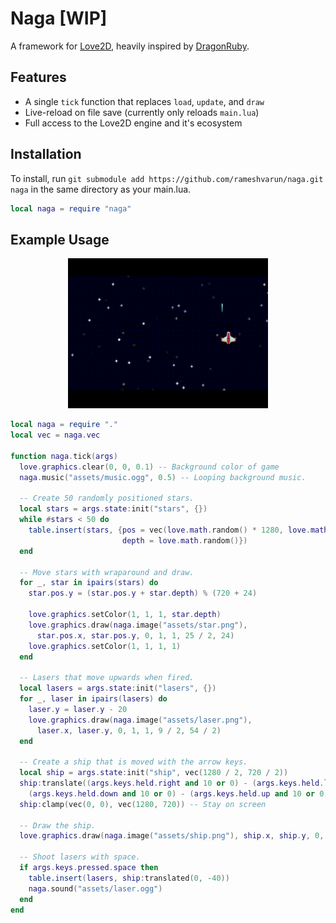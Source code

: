 # Naga [WIP]
A framework for [Love2D](https://love2d.org/), heavily inspired by [DragonRuby](https://dragonruby.org/).

## Features
- A single `tick` function that replaces `load`, `update`, and `draw`
- Live-reload on file save (currently only reloads `main.lua`)
- Full access to the Love2D engine and it's ecosystem

## Installation

To install, run `git submodule add https://github.com/rameshvarun/naga.git naga` in the same directory as your main.lua.

```lua
local naga = require "naga"
```

## Example Usage

<p align="center">
  <img width="320" height="240" src="demo.gif">
</p>

```lua
local naga = require "."
local vec = naga.vec

function naga.tick(args)
  love.graphics.clear(0, 0, 0.1) -- Background color of game
  naga.music("assets/music.ogg", 0.5) -- Looping background music.

  -- Create 50 randomly positioned stars.
  local stars = args.state:init("stars", {})
  while #stars < 50 do
    table.insert(stars, {pos = vec(love.math.random() * 1280, love.math.random() * 720),
                         depth = love.math.random()})
  end

  -- Move stars with wraparound and draw.
  for _, star in ipairs(stars) do
    star.pos.y = (star.pos.y + star.depth) % (720 + 24)

    love.graphics.setColor(1, 1, 1, star.depth)
    love.graphics.draw(naga.image("assets/star.png"),
      star.pos.x, star.pos.y, 0, 1, 1, 25 / 2, 24)
    love.graphics.setColor(1, 1, 1, 1)
  end

  -- Lasers that move upwards when fired.
  local lasers = args.state:init("lasers", {})
  for _, laser in ipairs(lasers) do
    laser.y = laser.y - 20
    love.graphics.draw(naga.image("assets/laser.png"),
      laser.x, laser.y, 0, 1, 1, 9 / 2, 54 / 2)
  end

  -- Create a ship that is moved with the arrow keys.
  local ship = args.state:init("ship", vec(1280 / 2, 720 / 2))
  ship:translate((args.keys.held.right and 10 or 0) - (args.keys.held.left and 10 or 0),
    (args.keys.held.down and 10 or 0) - (args.keys.held.up and 10 or 0))
  ship:clamp(vec(0, 0), vec(1280, 720)) -- Stay on screen

  -- Draw the ship.
  love.graphics.draw(naga.image("assets/ship.png"), ship.x, ship.y, 0, 1, 1, 99 / 2, 75 / 2)

  -- Shoot lasers with space.
  if args.keys.pressed.space then
    table.insert(lasers, ship:translated(0, -40))
    naga.sound("assets/laser.ogg")
  end
end
```

